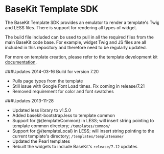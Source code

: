 BaseKit Template SDK
====================

The BaseKit Template SDK provides an emulator to render a template's Twig and LESS files. There is support for rendering all types of widget.

The build file included can be used to pull in all the required files from the main BaseKit code base. For example, widget Twig and JS files are all included in this repository and therefore need to be regularly updated.

For more on template creation, please refer to the template development kit [documentation](http://developers.basekit.com).

###Updates 2014-03-16
Build for version 7.20
- Pulls page types from the template
- Still issue with Google Font Load times. Fix coming in release/7.21
- Removed requirement for color and font swatches


###Updates 2013-11-28

- Updated less library to v1.5.0 
- Added basekit-bootstrap.less to template common 
- Support for @{templateCommon} in LESS; will insert string pointing to template common directory; `/templates/common/`
- Support for @{templateLocal} in LESS; will insert string pointing to the current template's directory; `/templates/templatename/`
- Updated the Pearl templates 
- Rebuilt the widgets to include BaseKit's `release/7.12` updates.
